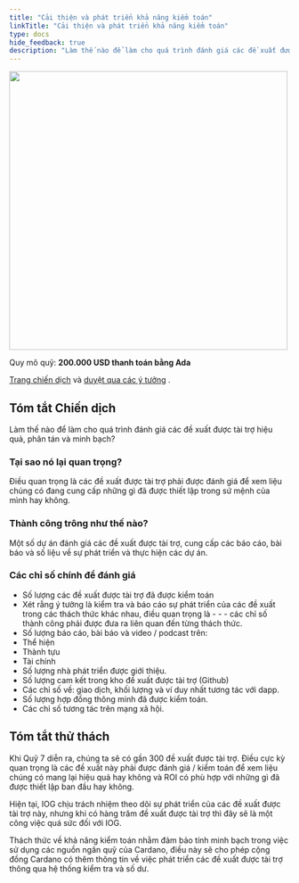 ```yaml
---
title: "Cải thiện và phát triển khả năng kiểm toán"
linkTitle: "Cải thiện và phát triển khả năng kiểm toán"
type: docs
hide_feedback: true
description: "Làm thế nào để làm cho quá trình đánh giá các đề xuất được tài trợ hiệu quả, phân tán và minh bạch?"
---
```


<img src="https://cardano.ideascale.com/community-library/accounts/93/936143/Public/15-Improve-and-Grow-Auditability-5955cb.png" style="width:500px;height500px">

Quy mô quỹ: **200.000 USD thanh toán bằng Ada**

[Trang chiến dịch](https://cardano.ideascale.com/c/idea/383480) và [duyệt qua các ý tưởng](https://cardano.ideascale.com/c/campaigns/26447/stage/all/ideas/unspecified) .

## Tóm tắt Chiến dịch

Làm thế nào để làm cho quá trình đánh giá các đề xuất được tài trợ hiệu quả, phân tán và minh bạch?

### Tại sao nó lại quan trọng?

Điều quan trọng là các đề xuất được tài trợ phải được đánh giá để xem liệu chúng có đang cung cấp những gì đã được thiết lập trong sứ mệnh của mình hay không.

### Thành công trông như thế nào?

Một số dự án đánh giá các đề xuất được tài trợ, cung cấp các báo cáo, bài báo và số liệu về sự phát triển và thực hiện các dự án.

### Các chỉ số chính để đánh giá

- Số lượng các đề xuất được tài trợ đã được kiểm toán
- Xét rằng ý tưởng là kiểm tra và báo cáo sự phát triển của các đề xuất trong các thách thức khác nhau, điều quan trọng là - - - các chỉ số thành công phải được đưa ra liên quan đến từng thách thức.
- Số lượng báo cáo, bài báo và video / podcast trên:
- Thể hiện
- Thành tựu
- Tài chính
- Số lượng nhà phát triển được giới thiệu.
- Số lượng cam kết trong kho đề xuất được tài trợ (Github)
- Các chỉ số về: giao dịch, khối lượng và ví duy nhất tương tác với dapp.
- Số lượng hợp đồng thông minh đã được kiểm toán.
- Các chỉ số tương tác trên mạng xã hội.

## Tóm tắt thử thách

Khi Quỹ 7 diễn ra, chúng ta sẽ có gần 300 đề xuất được tài trợ. Điều cực kỳ quan trọng là các đề xuất này phải được đánh giá / kiểm toán để xem liệu chúng có mang lại hiệu quả hay không và ROI có phù hợp với những gì đã được thiết lập ban đầu hay không.

Hiện tại, IOG chịu trách nhiệm theo dõi sự phát triển của các đề xuất được tài trợ này, nhưng khi có hàng trăm đề xuất được tài trợ thì đây sẽ là một công việc quá sức đối với IOG.

Thách thức về khả năng kiểm toán nhằm đảm bảo tính minh bạch trong việc sử dụng các nguồn ngân quỹ của Cardano, điều này sẽ cho phép cộng đồng Cardano có thêm thông tin về việc phát triển các đề xuất được tài trợ thông qua hệ thống kiểm tra và số dư.
